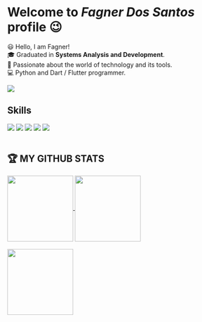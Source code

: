 # Welcome to *Fagner Dos Santos* profile :wink:

:smiley: Hello, I am Fagner! <br>
:mortar_board: Graduated in **Systems Analysis and Development**. <br>
:seedling: Passionate about the world of technology and its tools. <br>
:computer: Python and Dart / Flutter programmer.
<br>

<a href="https://www.linkedin.com/in/fagnerdossantos" target="_blank"><img src="https://img.shields.io/badge/-LinkedIn-%230077B5?style=for-the-badge&logo=linkedin&logoColor=white" target="_blank"></a> 

## Skills

<div>
    <img src="https://img.shields.io/badge/Dart-0175C2?style=for-the-badge&logo=dart&logoColor=white"/>
    <img src="https://img.shields.io/badge/Flutter-02569B?style=for-the-badge&logo=flutter&logoColor=white"/>
    <img src="https://img.shields.io/badge/Python-14354C?style=for-the-badge&logo=python&logoColor=white"/>
    <img src="https://img.shields.io/badge/MySQL-00000F?style=for-the-badge&logo=mysql&logoColor=white"/>
    <img src="https://img.shields.io/badge/Linux-E34F26?style=for-the-badge&logo=linux&logoColor=black"/>
</div>

<br>

## :trophy: MY GITHUB STATS

<a href="https://github.com/fagnerdossantos/github-readme-stats">
  <img align="center" src="https://github-readme-stats.vercel.app/api?username=fagnerdossantos&show_icons=true&theme=radical" height="150"/>
</a>
<a href="https://github.com/fagnerdossantos/convoychat">
  <img align="center" src="https://github-readme-stats.vercel.app/api/top-langs/?username=fagnerdossantos&layout=compact" height="150"/> <br><br>
</a>

<a href="https://github.com/fagnerdossantos/convoychat">
  <img align="center" src="https://github-readme-stats.vercel.app/api/wakatime?username=fagnerdossantos&layout=compact&langs_count=3" height="150"/>
</a>
